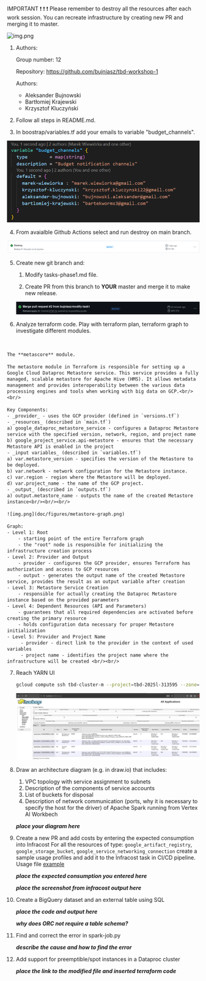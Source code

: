 IMPORTANT ❗ ❗ ❗ Please remember to destroy all the resources after each work session. You can recreate infrastructure by creating new PR and merging it to master.
  
![img.png](doc/figures/destroy.png)

1. Authors:

   Group number: 12

   Repository: https://github.com/bujniasz/tbd-workshop-1
   
   Authors:
   - Aleksander Bujnowski
   - Bartłomiej Krajewski
   - Krzysztof Kluczyński
   
2. Follow all steps in README.md.

3. In boostrap/variables.tf add your emails to variable "budget_channels".

![img.png](doc/figures/budget_channels.png)


4. From avaialble Github Actions select and run destroy on main branch.

![img.png](doc/figures/destroy_passed.png)
   
5. Create new git branch and:
    1. Modify tasks-phase1.md file.
    
    2. Create PR from this branch to **YOUR** master and merge it to make new release. 
    
    ![img.png](doc/figures/release.png)


6. Analyze terraform code. Play with terraform plan, terraform graph to investigate different modules.
<br/>

    The **metascore** module.   

    The metastore module in Terraform is responsible for setting up a Google Cloud Dataproc Metastore service. This service provides a fully managed, scalable metastore for Apache Hive (HMS). It allows metadata management and provides interoperability between the various data processing engines and tools when working with big data on GCP.<br/><br/>  

    Key Components:
    - _provider_ - uses the GCP provider (defined in `versions.tf`)
    - _resources_ (described in `main.tf`)
    a) google_dataproc_metastore_service - configures a Dataproc Metastore service with the specified version, network, region, and project name
    b) google_project_service.api-metastore - ensures that the necessary Metastore API is enabled in the project
    - _input variables_ (described in `variables.tf`)
    a) var.metastore_version - specifies the version of the Metastore to be deployed.
    b) var.network - network configuration for the Metastore instance.
    c) var.region - region where the Metastore will be deployed.
    d) var.project_name - the name of the GCP project.
    - _output_ (described in `outputs.tf`)
    a) output.metastore_name - outputs the name of the created Metastore instance<br/><br/><br/>

    ![img.png](doc/figures/metastore-graph.png) 

    Graph:
    - Level 1: Root
        - starting point of the entire Terraform graph
        - the "root" node is responsible for initializing the infrastructure creation process
    - Level 2: Provider and Output
        - provider - configures the GCP provider, ensures Terraform has authorization and access to GCP resources
        - output - generates the output name of the created Metastore service, provides the result as an output variable after creation
    - Level 3: Metastore Service Creation
        - responsible for actually creating the Dataproc Metastore instance based on the provided parameters
    - Level 4: Dependent Resources (API and Parameters)
        - guarantees that all required dependencies are activated before creating the primary resource
        - holds configuration data necessary for proper Metastore initialization
    - Level 5: Provider and Project Name
         - provider - direct link to the provider in the context of used variables
         - project name - identifies the project name where the infrastructure will be created <br/><br/>



7. Reach YARN UI
   
    ```bash
    gcloud compute ssh tbd-cluster-m --project=tbd-2025l-313595 --zone=europe-west1-d --tunnel-through-iap -- -L 8088:localhost:8088
    ```   

    ![img.png](doc/figures/yarnui.png)    


8. Draw an architecture diagram (e.g. in draw.io) that includes:
    1. VPC topology with service assignment to subnets
    2. Description of the components of service accounts
    3. List of buckets for disposal
    4. Description of network communication (ports, why it is necessary to specify the host for the driver) of Apache Spark running from Vertex AI Workbech
  
    ***place your diagram here***

9. Create a new PR and add costs by entering the expected consumption into Infracost
For all the resources of type: `google_artifact_registry`, `google_storage_bucket`, `google_service_networking_connection`
create a sample usage profiles and add it to the Infracost task in CI/CD pipeline. Usage file [example](https://github.com/infracost/infracost/blob/master/infracost-usage-example.yml) 

   ***place the expected consumption you entered here***

   ***place the screenshot from infracost output here***

10. Create a BigQuery dataset and an external table using SQL
    
    ***place the code and output here***
   
    ***why does ORC not require a table schema?***

11. Find and correct the error in spark-job.py

    ***describe the cause and how to find the error***

12. Add support for preemptible/spot instances in a Dataproc cluster

    ***place the link to the modified file and inserted terraform code***
    
    
